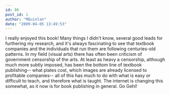 ```yaml
---
id: 86
post_id: 1
author: "MQuinlan"
date: "2009-04-05 13:49:53"
---
```

I really enjoyed this book! Many things I didn't know, several good leads for furthering my research, and it's always fascinating to see that textbook companies and the individuals that run them are following centuries-old patterns. In my field (visual arts) there has often been criticism of government censorship of the arts. At least as heavy a censorship, although much more subtly imposed, has been the bottom line of textbook publishing-- what plates cost, which images are already licensed to profitable companies-- all of this has much to do with what is easy or difficult to teach, and therefore what is taught. The internet is changing this somewhat, as it now is for book publishing in general. Go Gehl!
